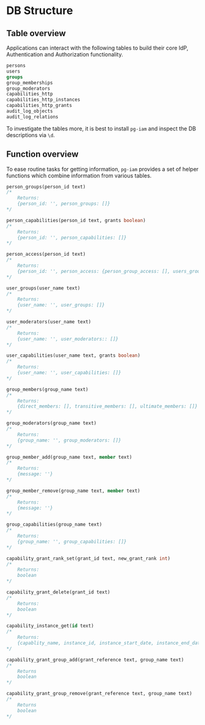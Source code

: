 
# DB Structure

## Table overview

Applications can interact with the following tables to build their core IdP, Authentication and Authorization functionality.

```sql
persons
users
groups
group_memberships
group_moderators
capabilities_http
capabilities_http_instances
capabilities_http_grants
audit_log_objects
audit_log_relations
```

To investigate the tables more, it is best to install `pg-iam` and inspect the DB descriptions via `\d`.

## Function overview

To ease routine tasks for getting information, `pg-iam` provides a set of helper functions which combine information from various tables.

```sql
person_groups(person_id text)
/*
    Returns:
    {person_id: '', person_groups: []}
*/

person_capabilities(person_id text, grants boolean)
/*
    Returns:
    {person_id: '', person_capabilities: []}
*/

person_access(person_id text)
/*
    Returns:
    {person_id: '', person_access: {person_group_access: [], users_groups_access: []}}
*/

user_groups(user_name text)
/*
    Returns:
    {user_name: '', user_groups: []}
*/

user_moderators(user_name text)
/*
    Returns:
    {user_name: '', user_moderators:: []}
*/

user_capabilities(user_name text, grants boolean)
/*
    Returns:
    {user_name: '', user_capabilities: []}
*/

group_members(group_name text)
/*
    Returns:
    {direct_members: [], transitive_members: [], ultimate_members: []}
*/

group_moderators(group_name text)
/*
    Returns:
    {group_name: '', group_moderators: []}
*/

group_member_add(group_name text, member text)
/*
    Returns:
    {message: ''}
*/

group_member_remove(group_name text, member text)
/*
    Returns:
    {message: ''}
*/

group_capabilities(group_name text)
/*
    Returns:
    {group_name: '', group_capabilities: []}
*/

capability_grant_rank_set(grant_id text, new_grant_rank int)
/*
    Returns:
    boolean
*/

capability_grant_delete(grant_id text)
/*
    Returns:
    boolean
*/

capability_instance_get(id text)
/*
    Returns:
    {capablity_name, instance_id, instance_start_date, instance_end_date, instance_usages_remaining, instance_metadata}
*/

capability_grant_group_add(grant_reference text, group_name text)
/*
    Returns
    boolean
*/

capability_grant_group_remove(grant_reference text, group_name text)
/*
    Returns
    boolean
*/
```

